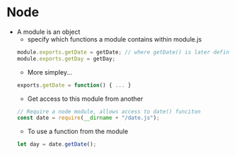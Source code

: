 # Node
* A module is an object
    * specify which functions a module contains within module.js
    ```JavaScript
    module.exports.getDate = getDate; // where getDate() is later defined
    module.exports.getDay = getDay;
    ```
    * More simpley...
    ```JavaScript
    exports.getDate = function() { ... } 
    ```
    * Get access to this module from another
    ```JavaScript
    // Require a node module, allows access to date() funciton
    const date = require(__dirname + "/date.js");
    ```
    * To use a function from the module
    ```JavaScript
    let day = date.getDate();
    ```